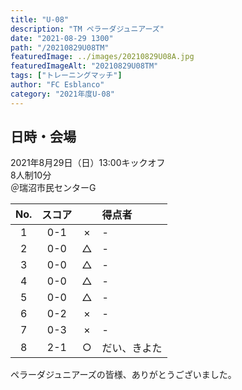 ```yaml
---
title: "U-08"
description: "TM ペラーダジュニアーズ"
date: "2021-08-29 1300"
path: "/20210829U08TM"
featuredImage: ../images/20210829U08A.jpg
featuredImageAlt: "20210829U08TM"
tags: ["トレーニングマッチ"]
author: "FC Esblanco"
category: "2021年度U-08"
---
```


## 日時・会場

2021年8月29日（日）13:00キックオフ  
8人制10分  
＠瑞沼市民センターG

| No.| スコア |   | 得点者  |
|:--:|:------:|:-:|:--------|
| 1  | 0-1 | × |-  |
| 2  | 0-0 | △ |-  |
| 3  | 0-0 | △ |-  |
| 4  | 0-0 | △ |-  |
| 5  | 0-0 | △ |-  |
| 6  | 0-2 | × |-  |
| 7  | 0-3 | × |-  |
| 8  | 2-1 | ○ |だい、きよた|


ペラーダジュニアーズの皆様、ありがとうございました。
